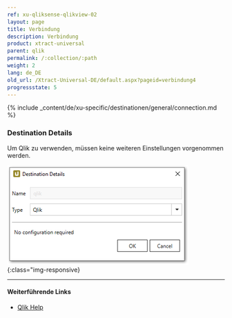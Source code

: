 ```yaml
---
ref: xu-qliksense-qlikview-02
layout: page
title: Verbindung
description: Verbindung
product: xtract-universal
parent: qlik
permalink: /:collection/:path
weight: 2
lang: de_DE
old_url: /Xtract-Universal-DE/default.aspx?pageid=verbindung4
progressstate: 5
---
```


{% include _content/de/xu-specific/destinationen/general/connection.md %}	

### Destination Details
Um Qlik zu verwenden, müssen keine weiteren Einstellungen vorgenommen werden.

![XU_qlik_destination](/img/content/XU_qlik_destination.png){:class="img-responsive}

****
#### Weiterführende Links

- [Qlik Help](https://help.qlik.com/)